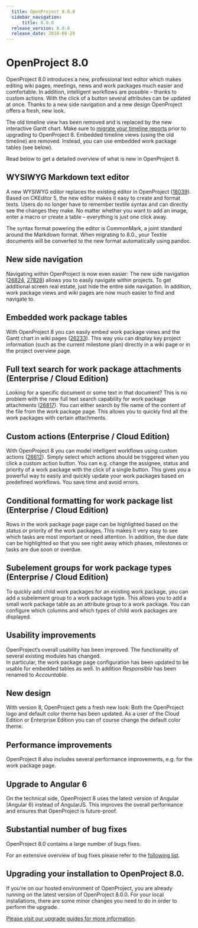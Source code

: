 ```yaml
---
  title: OpenProject 8.0.0
  sidebar_navigation:
      title: 8.0.0
  release_version: 8.0.0
  release_date: 2018-08-29
---
```



# OpenProject 8.0

OpenProject 8.0 introduces a new, professional text editor which makes
editing wiki pages, meetings, news and work packages much easier and
comfortable. In addition, intelligent workflows are possible – thanks to
custom actions. With the click of a button several attributes can be
updated at once. Thanks to a new side navigation and a new design
OpenProject offers a fresh, new look.

The old timeline view has been removed and is replaced by the new
interactive Gantt chart. Make sure to [migrate your timeline
reports](https://www.openproject.org/blog/old-timeline-view-discontinued-please-migrate-timeline-openproject-7-0/)
prior to upgrading to OpenProject 8. Embedded timeline views (using the
old timeline) are removed. Instead, you can use embedded work package
tables (see below).

Read below to get a detailed overview of what is new in OpenProject 8.

## WYSIWYG Markdown text editor

A new WYSIWYG editor replaces the existing editor in OpenProject
([18039](https://community.openproject.com/projects/openproject/work_packages/18039/activity)).
Based on CKEditor 5, the new editor makes it easy to create and format
texts. Users do no longer have to remember textile syntax and can
directly see the changes they make. No matter whether you want to add an
image, enter a macro or create a table – everything is just one click
away.

The syntax format powering the editor is CommonMark, a joint standard
around the Markdown format. When migrating to 8.0., your Textile
documents will be converted to the new format automatically using
pandoc.



## New side navigation

Navigating within OpenProject is now even easier: The new side
navigation
([26824](https://community.openproject.com/projects/openproject/work_packages/26824/activity),
[27828](https://community.openproject.com/projects/openproject/work_packages/27828/activity))
allows you to easily navigate within projects. To get additional screen
real estate, just hide the entire side navigation. In addition, work
package views and wiki pages are now much easier to find and navigate
to.



## Embedded work package tables

With OpenProject 8 you can easily embed work package views and the Gantt
chart in wiki pages
([26233](https://community.openproject.com/projects/openproject/work_packages/26233/activity)).
This way you can display key project information (such as the current
milestone plan) directly in a wiki page or in the project overview page.



## Full text search for work package attachments (Enterprise / Cloud Edition)

Looking for a specific document or some text in that document? This is
no problem with the new full text search capability for work package
attachments
([26817](https://community.openproject.com/projects/openproject/work_packages/26817/activity)).
You can either search by file name of the content of the file from the
work package page. This allows you to quickly find all the work packages
with certain attachments.



## Custom actions (Enterprise / Cloud Edition)

With OpenProject 8 you can model intelligent workflows using custom
actions
([26612](https://community.openproject.com/projects/openproject/work_packages/26612/activity)).
Simply select which actions should be triggered when you click a custom
action button. You can e.g. change the assignee, status and priority of
a work package with the click of a single button. This gives you a
powerful way to easily and quickly update your work packages based on
predefined workflows. You save time and avoid errors.



## Conditional formatting for work package list (Enterprise / Cloud Edition)

Rows in the work package page page can be highlighted based on the
status or priority of the work packages. This makes it very easy to see
which tasks are most important or need attention. In addition, the due
date can be highlighted so that you see right away which phases,
milestones or tasks are due soon or overdue.



## Subelement groups for work package types (Enterprise / Cloud Edition)

To quickly add child work packages for an existing work package, you can
add a subelement group to a work package type. This allows you to add a
small work package table as an attribute group to a work package. You
can configure which columns and which types of child work packages are
displayed.



## Usability improvements

OpenProject’s overall usability has been improved. The functionality of
several existing modules has changed.  
In particular, the work package page configuration has been updated to
be usable for embedded tables as well. In addition
*Responsible* has been renamed to *Accountable*.



## New design

With version 8, OpenProject gets a fresh new look: Both the OpenProject
logo and default color theme has been updated. As a user of the Cloud
Edition or Enterprise Edition you can of course change the default color
theme.

## Performance improvements

OpenProject 8 also includes several performance improvements, e.g. for
the work package page.

## Upgrade to Angular 6

On the technical side, OpenProject 8 uses the latest version of Angular
(Angular 6) instead of AngularJS. This improves the overall performance
and ensures that OpenProject is future-proof.

## Substantial number of bug fixes

OpenProject 8.0 contains a large number of bugs fixes.

For an extensive overview of bug fixes please refer to the [following
list](https://community.openproject.com/projects/openproject/work_packages?query_props=%7B%22c%22:%5B%22id%22,%22subject%22,%22type%22,%22status%22,%22assignee%22%5D,%22tzl%22:%22days%22,%22hi%22:false,%22g%22:%22%22,%22t%22:%22parent:desc%22,%22f%22:%5B%7B%22n%22:%22version%22,%22o%22:%22%253D%22,%22v%22:%5B%22818%22%5D%7D,%7B%22n%22:%22type%22,%22o%22:%22%253D%22,%22v%22:%5B%221%22%5D%7D,%7B%22n%22:%22subprojectId%22,%22o%22:%22*%22,%22v%22:%5B%5D%7D%5D,%22pa%22:1,%22pp%22:20%7D).

## Upgrading your installation to OpenProject 8.0.

If you’re on our hosted environment of OpenProject, you are already
running on the latest version of OpenProject 8.0.0. For your local
installations, there are some minor changes you need to do in order to
perform the upgrade.

[Please visit our upgrade guides for more
information](../../../installation-and-operations/operation/upgrading/).
